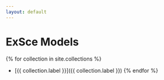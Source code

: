 ```yaml
---
layout: default
---
```


# ExSce Models

{% for collection in site.collections %}
- [{{ collection.label }}]({{ collection.label }})
{% endfor %}